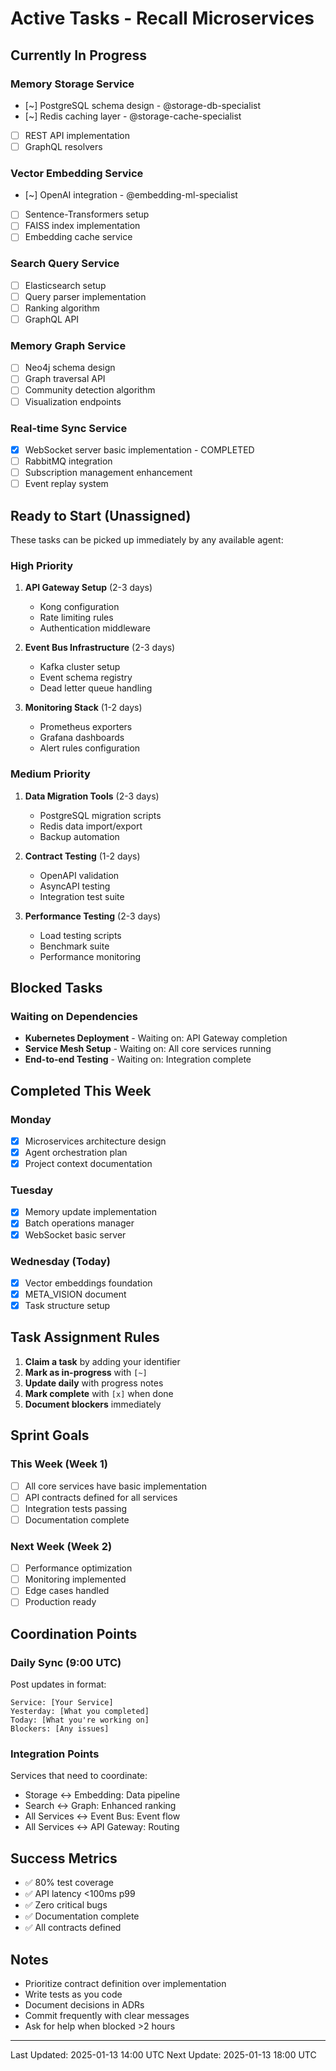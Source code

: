 # Active Tasks - Recall Microservices

## Currently In Progress

### Memory Storage Service
- [~] PostgreSQL schema design - @storage-db-specialist
- [~] Redis caching layer - @storage-cache-specialist
- [ ] REST API implementation
- [ ] GraphQL resolvers

### Vector Embedding Service
- [~] OpenAI integration - @embedding-ml-specialist
- [ ] Sentence-Transformers setup
- [ ] FAISS index implementation
- [ ] Embedding cache service

### Search Query Service
- [ ] Elasticsearch setup
- [ ] Query parser implementation
- [ ] Ranking algorithm
- [ ] GraphQL API

### Memory Graph Service
- [ ] Neo4j schema design
- [ ] Graph traversal API
- [ ] Community detection algorithm
- [ ] Visualization endpoints

### Real-time Sync Service
- [x] WebSocket server basic implementation - COMPLETED
- [ ] RabbitMQ integration
- [ ] Subscription management enhancement
- [ ] Event replay system

## Ready to Start (Unassigned)

These tasks can be picked up immediately by any available agent:

### High Priority
1. **API Gateway Setup** (2-3 days)
   - Kong configuration
   - Rate limiting rules
   - Authentication middleware

2. **Event Bus Infrastructure** (2-3 days)
   - Kafka cluster setup
   - Event schema registry
   - Dead letter queue handling

3. **Monitoring Stack** (1-2 days)
   - Prometheus exporters
   - Grafana dashboards
   - Alert rules configuration

### Medium Priority
1. **Data Migration Tools** (2-3 days)
   - PostgreSQL migration scripts
   - Redis data import/export
   - Backup automation

2. **Contract Testing** (1-2 days)
   - OpenAPI validation
   - AsyncAPI testing
   - Integration test suite

3. **Performance Testing** (2-3 days)
   - Load testing scripts
   - Benchmark suite
   - Performance monitoring

## Blocked Tasks

### Waiting on Dependencies
- **Kubernetes Deployment** - Waiting on: API Gateway completion
- **Service Mesh Setup** - Waiting on: All core services running
- **End-to-end Testing** - Waiting on: Integration complete

## Completed This Week

### Monday
- [x] Microservices architecture design
- [x] Agent orchestration plan
- [x] Project context documentation

### Tuesday
- [x] Memory update implementation
- [x] Batch operations manager
- [x] WebSocket basic server

### Wednesday (Today)
- [x] Vector embeddings foundation
- [x] META_VISION document
- [x] Task structure setup

## Task Assignment Rules

1. **Claim a task** by adding your identifier
2. **Mark as in-progress** with `[~]`
3. **Update daily** with progress notes
4. **Mark complete** with `[x]` when done
5. **Document blockers** immediately

## Sprint Goals

### This Week (Week 1)
- [ ] All core services have basic implementation
- [ ] API contracts defined for all services
- [ ] Integration tests passing
- [ ] Documentation complete

### Next Week (Week 2)
- [ ] Performance optimization
- [ ] Monitoring implemented
- [ ] Edge cases handled
- [ ] Production ready

## Coordination Points

### Daily Sync (9:00 UTC)
Post updates in format:
```
Service: [Your Service]
Yesterday: [What you completed]
Today: [What you're working on]
Blockers: [Any issues]
```

### Integration Points
Services that need to coordinate:
- Storage ↔ Embedding: Data pipeline
- Search ↔ Graph: Enhanced ranking
- All Services ↔ Event Bus: Event flow
- All Services ↔ API Gateway: Routing

## Success Metrics

- ✅ 80% test coverage
- ✅ API latency <100ms p99
- ✅ Zero critical bugs
- ✅ Documentation complete
- ✅ All contracts defined

## Notes

- Prioritize contract definition over implementation
- Write tests as you code
- Document decisions in ADRs
- Commit frequently with clear messages
- Ask for help when blocked >2 hours

---

Last Updated: 2025-01-13 14:00 UTC
Next Update: 2025-01-13 18:00 UTC